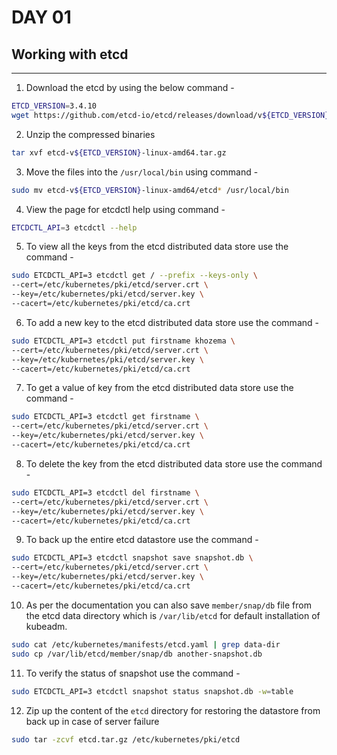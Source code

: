 # DAY 01

## **Working with etcd**

---

1. Download the etcd by using the below command -

```bash
ETCD_VERSION=3.4.10
wget https://github.com/etcd-io/etcd/releases/download/v${ETCD_VERSION}/etcd-v${ETCD_VERSION}-linux-amd64.tar.gz
```
2. Unzip the compressed binaries
 
```bash
tar xvf etcd-v${ETCD_VERSION}-linux-amd64.tar.gz
```

3. Move the files into the `/usr/local/bin` using command -

```bash
sudo mv etcd-v${ETCD_VERSION}-linux-amd64/etcd* /usr/local/bin
```

4. View the page for etcdctl help using command -

```bash
ETCDCTL_API=3 etcdctl --help
```

5. To view all the keys from the etcd distributed data store use the command -

```bash
sudo ETCDCTL_API=3 etcdctl get / --prefix --keys-only \
--cert=/etc/kubernetes/pki/etcd/server.crt \
--key=/etc/kubernetes/pki/etcd/server.key \
--cacert=/etc/kubernetes/pki/etcd/ca.crt
```

6. To add a new key to the etcd distributed data store use the command -

```bash
sudo ETCDCTL_API=3 etcdctl put firstname khozema \
--cert=/etc/kubernetes/pki/etcd/server.crt \
--key=/etc/kubernetes/pki/etcd/server.key \
--cacert=/etc/kubernetes/pki/etcd/ca.crt
```

7. To get a value of key from the etcd distributed data store use the command -

```bash
sudo ETCDCTL_API=3 etcdctl get firstname \
--cert=/etc/kubernetes/pki/etcd/server.crt \
--key=/etc/kubernetes/pki/etcd/server.key \
--cacert=/etc/kubernetes/pki/etcd/ca.crt
```

8. To delete the key from the etcd distributed data store use the command -

```bash
sudo ETCDCTL_API=3 etcdctl del firstname \
--cert=/etc/kubernetes/pki/etcd/server.crt \
--key=/etc/kubernetes/pki/etcd/server.key \
--cacert=/etc/kubernetes/pki/etcd/ca.crt
```

9. To back up the entire etcd datastore use the command -

```bash
sudo ETCDCTL_API=3 etcdctl snapshot save snapshot.db \
--cert=/etc/kubernetes/pki/etcd/server.crt \
--key=/etc/kubernetes/pki/etcd/server.key \
--cacert=/etc/kubernetes/pki/etcd/ca.crt
```

10. As per the documentation you can also save `member/snap/db` file from the etcd data directory which is `/var/lib/etcd` for default installation of kubeadm.

```bash
sudo cat /etc/kubernetes/manifests/etcd.yaml | grep data-dir
sudo cp /var/lib/etcd/member/snap/db another-snapshot.db
```

11. To verify the status of snapshot use the command -

```bash
sudo ETCDCTL_API=3 etcdctl snapshot status snapshot.db -w=table
```

12. Zip up the content of the `etcd` directory for restoring the datastore from back up in case of server failure 

```bash
sudo tar -zcvf etcd.tar.gz /etc/kubernetes/pki/etcd
```
